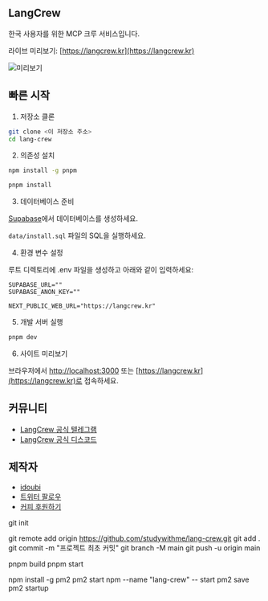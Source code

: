 ## LangCrew

한국 사용자를 위한 MCP 크루 서비스입니다.

라이브 미리보기: [https://langcrew.kr](https://langcrew.kr)

![미리보기](./preview.png)

## 빠른 시작

1. 저장소 클론

```bash
git clone <이 저장소 주소>
cd lang-crew
```

2. 의존성 설치

```bash
npm install -g pnpm

pnpm install
```

3. 데이터베이스 준비

[Supabase](https://supabase.com/)에서 데이터베이스를 생성하세요.

`data/install.sql` 파일의 SQL을 실행하세요.

4. 환경 변수 설정

루트 디렉토리에 .env 파일을 생성하고 아래와 같이 입력하세요:

```env
SUPABASE_URL=""
SUPABASE_ANON_KEY=""

NEXT_PUBLIC_WEB_URL="https://langcrew.kr"
```

5. 개발 서버 실행

```bash
pnpm dev
```

6. 사이트 미리보기

브라우저에서 [http://localhost:3000](http://localhost:3000) 또는 [https://langcrew.kr](https://langcrew.kr)로 접속하세요.

## 커뮤니티

- [LangCrew 공식 텔레그램](https://t.me/+N0gv4O9SXio2YWU1)
- [LangCrew 공식 디스코드](https://discord.gg/RsYPRrnyqg)

## 제작자

- [idoubi](https://bento.me/idoubi)
- [트위터 팔로우](https://x.com/idoubicv)
- [커피 후원하기](https://www.buymeacoffee.com/idoubi)

git init

git remote add origin https://github.com/studywithme/lang-crew.git
git add .
git commit -m "프로젝트 최초 커밋"
git branch -M main
git push -u origin main

pnpm build
pnpm start

npm install -g pm2
pm2 start npm --name "lang-crew" -- start
pm2 save
pm2 startup
